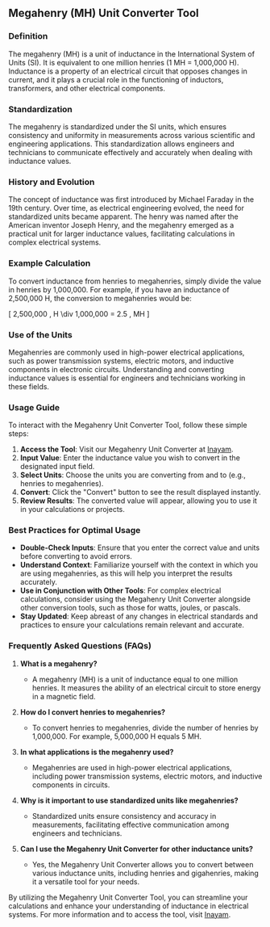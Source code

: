 ## Megahenry (MH) Unit Converter Tool

### Definition
The megahenry (MH) is a unit of inductance in the International System of Units (SI). It is equivalent to one million henries (1 MH = 1,000,000 H). Inductance is a property of an electrical circuit that opposes changes in current, and it plays a crucial role in the functioning of inductors, transformers, and other electrical components.

### Standardization
The megahenry is standardized under the SI units, which ensures consistency and uniformity in measurements across various scientific and engineering applications. This standardization allows engineers and technicians to communicate effectively and accurately when dealing with inductance values.

### History and Evolution
The concept of inductance was first introduced by Michael Faraday in the 19th century. Over time, as electrical engineering evolved, the need for standardized units became apparent. The henry was named after the American inventor Joseph Henry, and the megahenry emerged as a practical unit for larger inductance values, facilitating calculations in complex electrical systems.

### Example Calculation
To convert inductance from henries to megahenries, simply divide the value in henries by 1,000,000. For example, if you have an inductance of 2,500,000 H, the conversion to megahenries would be:

\[ 
2,500,000 \, H \div 1,000,000 = 2.5 \, MH 
\]

### Use of the Units
Megahenries are commonly used in high-power electrical applications, such as power transmission systems, electric motors, and inductive components in electronic circuits. Understanding and converting inductance values is essential for engineers and technicians working in these fields.

### Usage Guide
To interact with the Megahenry Unit Converter Tool, follow these simple steps:

1. **Access the Tool**: Visit our Megahenry Unit Converter at [Inayam](https://www.inayam.co/unit-converter/inductance).
2. **Input Value**: Enter the inductance value you wish to convert in the designated input field.
3. **Select Units**: Choose the units you are converting from and to (e.g., henries to megahenries).
4. **Convert**: Click the "Convert" button to see the result displayed instantly.
5. **Review Results**: The converted value will appear, allowing you to use it in your calculations or projects.

### Best Practices for Optimal Usage
- **Double-Check Inputs**: Ensure that you enter the correct value and units before converting to avoid errors.
- **Understand Context**: Familiarize yourself with the context in which you are using megahenries, as this will help you interpret the results accurately.
- **Use in Conjunction with Other Tools**: For complex electrical calculations, consider using the Megahenry Unit Converter alongside other conversion tools, such as those for watts, joules, or pascals.
- **Stay Updated**: Keep abreast of any changes in electrical standards and practices to ensure your calculations remain relevant and accurate.

### Frequently Asked Questions (FAQs)

1. **What is a megahenry?**
   - A megahenry (MH) is a unit of inductance equal to one million henries. It measures the ability of an electrical circuit to store energy in a magnetic field.

2. **How do I convert henries to megahenries?**
   - To convert henries to megahenries, divide the number of henries by 1,000,000. For example, 5,000,000 H equals 5 MH.

3. **In what applications is the megahenry used?**
   - Megahenries are used in high-power electrical applications, including power transmission systems, electric motors, and inductive components in circuits.

4. **Why is it important to use standardized units like megahenries?**
   - Standardized units ensure consistency and accuracy in measurements, facilitating effective communication among engineers and technicians.

5. **Can I use the Megahenry Unit Converter for other inductance units?**
   - Yes, the Megahenry Unit Converter allows you to convert between various inductance units, including henries and gigahenries, making it a versatile tool for your needs.

By utilizing the Megahenry Unit Converter Tool, you can streamline your calculations and enhance your understanding of inductance in electrical systems. For more information and to access the tool, visit [Inayam](https://www.inayam.co/unit-converter/inductance).